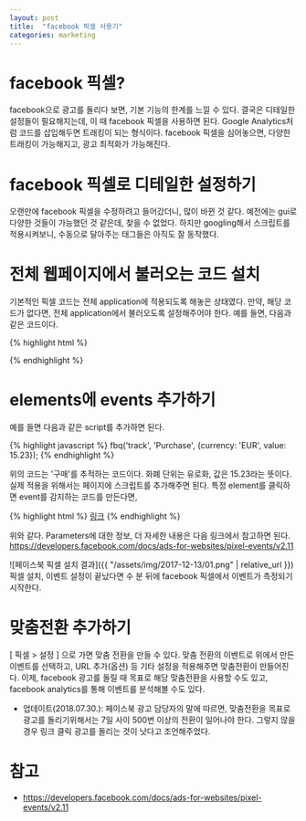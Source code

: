 ```yaml
---
layout: post
title:  "facebook 픽셀 사용기"
categories: marketing
---
```


# facebook 픽셀?
facebook으로 광고를 돌리다 보면, 기본 기능의 한계를 느낄 수 있다.
결국은 디테일한 설정들이 필요해지는데, 이 때 facebook 픽셀을 사용하면 된다.
Google Analytics처럼 코드를 삽입해두면 트래킹이 되는 형식이다.
facebook 픽셀을 심어놓으면, 다양한 트래킹이 가능해지고, 광고 최적화가 가능해진다.

# facebook 픽셀로 디테일한 설정하기
오랜만에 facebook 픽셀을 수정하려고 들어갔더니, 많이 바뀐 것 같다.
예전에는 gui로 다양한 것들이 가능했던 것 같은데, 찾을 수 없었다.
하지만 googling해서 스크립트를 적용시켜보니, 수동으로 달아주는 태그들은 아직도 잘 동작했다.

# 전체 웹페이지에서 불러오는 코드 설치
기본적인 픽셀 코드는 전체 application에 적용되도록 해놓은 상태였다.
만약, 해당 코드가 없다면, 전체 application에서 불러오도록 설정해주어야 한다.
예를 들면, 다음과 같은 코드이다.

{% highlight html %}
<!-- Facebook Pixel Code -->
<script>
!function(f,b,e,v,n,t,s){if(f.fbq)return;n=f.fbq=function(){n.callMethod?
n.callMethod.apply(n,arguments):n.queue.push(arguments)};if(!f._fbq)f._fbq=n;
n.push=n;n.loaded=!0;n.version='2.0';n.queue=[];t=b.createElement(e);t.async=!0;
t.src=v;s=b.getElementsByTagName(e)[0];s.parentNode.insertBefore(t,s)}(window,
document,'script','https://connect.facebook.net/en_US/fbevents.js');

fbq('init', '<FB_PIXEL_ID>');
fbq('track', "PageView");
</script>
<noscript><img height="1" width="1" style="display:none"
src="https://www.facebook.com/tr?id=<FB_PIXEL_ID>&ev=PageView&noscript=1"
/></noscript>
<!-- End Facebook Pixel Code -->  
{% endhighlight %}

# elements에 events 추가하기
예를 들면 다음과 같은 script를 추가하면 된다.

{% highlight javascript %}
fbq('track', 'Purchase', {currency: 'EUR', value: 15.23});
{% endhighlight %}

위의 코드는 \'구매\'를 추적하는 코드이다. 화폐 단위는 유로화, 값은 15.23라는 뜻이다.
실제 적용을 위해서는 페이지에 스크립트를 추가해주면 된다.
특정 element를 클릭하면 event를 감지하는 코드를 만든다면,

{% highlight html %}
<a href="#" id="#" onclick="fbq('track', 'Purchase', {currency: 'EUR', value: 15.23});">링크</a>
{% endhighlight %}

위와 같다.
Parameters에 대한 정보, 더 자세한 내용은 다음 링크에서 참고하면 된다.<br>
<https://developers.facebook.com/docs/ads-for-websites/pixel-events/v2.11>

![페이스북 픽셀 설치 결과]({{ "/assets/img/2017-12-13/01.png" | relative_url }})<br />
픽셀 설치, 이벤트 설정이 끝났다면 수 분 뒤에 facebook 픽셀에서 이벤트가 측정되기 시작한다.

# 맞춤전환 추가하기
[ 픽셀 > 설정 ] 으로 가면 맞춤 전환을 만들 수 있다.
맞춤 전환의 이벤트로 위에서 만든 이벤트를 선택하고, URL 추가(옵션) 등 기타 설정을 적용해주면 맞춤전환이 만들어진다.
이제, facebook 광고를 돌릴 때 목표로 해당 맞춤전환을 사용할 수도 있고, facebook analytics를 통해 이벤트를 분석해볼 수도 있다.

* 업데이트(2018.07.30.): 페이스북 광고 담당자의 말에 따르면, 맞춤전환을 목표로 광고를 돌리기위해서는 7일 사이 500번 이상의 전환이 일어나야 한다. 그렇지 않을 경우 링크 클릭 광고를 돌리는 것이 낫다고 조언해주었다.

# 참고
* <https://developers.facebook.com/docs/ads-for-websites/pixel-events/v2.11>